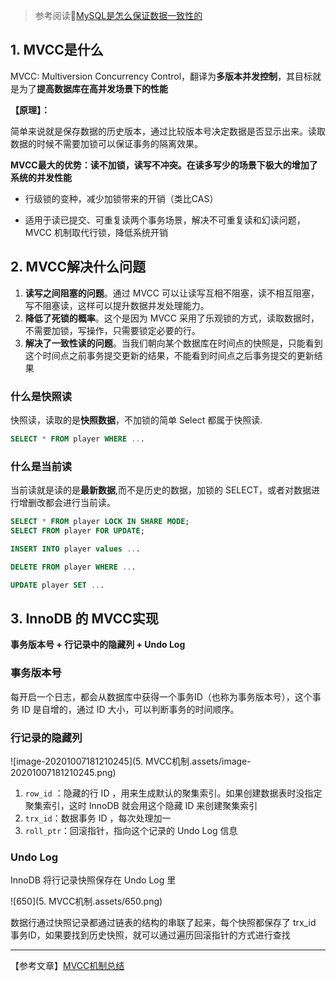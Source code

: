 > 参考阅读🍳[MySQL是怎么保证数据一致性的](http://blog.itpub.net/31556438/viewspace-2662580/)

## 1. MVCC是什么

MVCC: Multiversion Concurrency Control，翻译为**多版本并发控制**，其目标就是为了**提高数据库在高并发场景下的性能**

**【原理】：**

简单来说就是保存数据的历史版本，通过比较版本号决定数据是否显示出来。读取数据的时候不需要加锁可以保证事务的隔离效果。

**MVCC最大的优势：读不加锁，读写不冲突。在读多写少的场景下极大的增加了系统的并发性能**

- 行级锁的变种，减少加锁带来的开销（类比CAS）

- 适用于读已提交、可重复读两个事务场景，解决不可重复读和幻读问题，MVCC 机制取代行锁，降低系统开销

## 2. MVCC解决什么问题

1. **读写之间阻塞的问题**。通过 MVCC 可以让读写互相不阻塞，读不相互阻塞，写不阻塞读，这样可以提升数据并发处理能力。
2. **降低了死锁的概率**。这个是因为 MVCC 采用了乐观锁的方式，读取数据时，不需要加锁，写操作，只需要锁定必要的行。
3. **解决了一致性读的问题**。当我们朝向某个数据库在时间点的快照是，只能看到这个时间点之前事务提交更新的结果，不能看到时间点之后事务提交的更新结果

### 什么是快照读

快照读，读取的是**快照数据**，不加锁的简单 Select 都属于快照读.

```sql
SELECT * FROM player WHERE ...
```

### 什么是当前读

当前读就是读的是**最新数据**,而不是历史的数据，加锁的 SELECT，或者对数据进行增删改都会进行当前读。

```sql
SELECT * FROM player LOCK IN SHARE MODE;
SELECT FROM player FOR UPDATE;

INSERT INTO player values ...

DELETE FROM player WHERE ...

UPDATE player SET ...
```

##  3. InnoDB 的 MVCC实现

**事务版本号 + 行记录中的隐藏列  + Undo Log**

### 事务版本号

每开启一个日志，都会从数据库中获得一个事务ID（也称为事务版本号），这个事务 ID 是自增的，通过 ID 大小，可以判断事务的时间顺序。

### 行记录的隐藏列

![image-20201007181210245](5. MVCC机制.assets/image-20201007181210245.png)

1. `row_id` ：隐藏的行 ID ，用来生成默认的聚集索引。如果创建数据表时没指定聚集索引，这时 InnoDB 就会用这个隐藏 ID 来创建聚集索引
2. `trx_id`：数据事务 ID ，每次处理加一
3. `roll_ptr`：回滚指针，指向这个记录的 Undo Log 信息

### Undo Log

InnoDB 将行记录快照保存在 Undo Log 里

![650](5. MVCC机制.assets/650.png)

数据行通过快照记录都通过链表的结构的串联了起来，每个快照都保存了 trx_id 事务ID，如果要找到历史快照，就可以通过遍历回滚指针的方式进行查找









------------------

【参考文章】[MVCC机制总结](https://seven.geekfun.club/article/16)